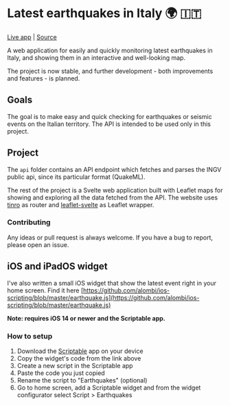 # Latest earthquakes in Italy 🌍 🇮🇹
<a href="https://ingv.alombi.xyz">Live app</a> | <a href="http://www.ingv.it/">Source</a>

A web application for easily and quickly monitoring latest earthquakes in Italy, and showing them in an interactive and well-looking map.

The project is now stable, and further development - both improvements and features - is planned.

## Goals
The goal is to make easy and quick checking for earthquakes or seismic events on the Italian territory. The API is intended to be used only in this project.

## Project
The `api` folder contains an API endpoint which fetches and parses the INGV public api, since its particular format (QuakeML). 

The rest of the project is a Svelte web application built with Leaflet maps for showing and exploring all the data fetched from the API. The website uses [tinro](https://github.com/AlexxNB/tinro) as router and [leaflet-svelte](https://github.com/anoram/leaflet-svelte) as Leaflet wrapper.

### Contributing
Any ideas or pull request is always welcome. If you have a bug to report, please open an issue.

## iOS and iPadOS widget
I've also written a small iOS widget that show the latest event right in your home screen. Find it here [https://github.com/alombi/ios-scripting/blob/master/earthquake.js](https://github.com/alombi/ios-scripting/blob/master/earthquake.js)

**Note: requires iOS 14 or newer and the Scriptable app.**
### How to setup 
1. Download the [Scriptable](https://scriptable.app) app on your device
2. Copy the widget's code from the link above
3. Create a new script in the Scriptable app
4. Paste the code you just copied
5. Rename the script to "Earthquakes" (optional)
6. Go to home screen, add a Scriptable widget and from the widget configurator select Script > Earthquakes
